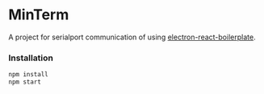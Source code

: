 # MinTerm

A project for serialport communication of using [electron-react-boilerplate](https://github.com/chentsulin/electron-react-boilerplate).

### Installation

```bash
npm install
npm start
```

